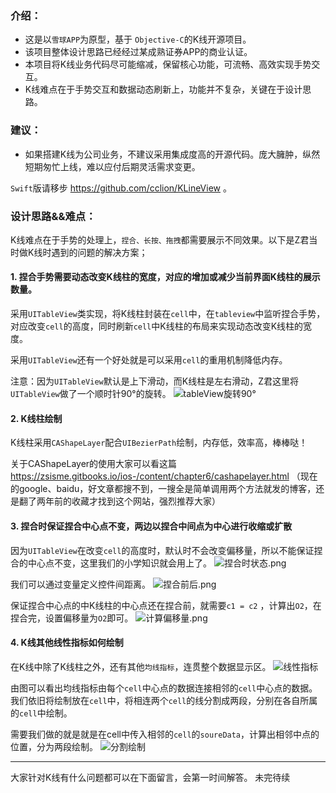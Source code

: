 ### 介绍：
- 这是以`雪球APP`为原型，基于 `Objective-C`的K线开源项目。
- 该项目整体设计思路已经经过某成熟证券APP的商业认证。
- 本项目将K线业务代码尽可能缩减，保留核心功能，可流畅、高效实现手势交互。
- K线难点在于手势交互和数据动态刷新上，功能并不复杂，关键在于设计思路。


### 建议：

- 如果搭建K线为公司业务，不建议采用集成度高的开源代码。庞大臃肿，纵然短期匆忙上线，难以应付后期灵活需求变更。


`Swift`版请移步 https://github.com/cclion/KLineView 。

### 设计思路&&难点：
 K线难点在于手势的处理上，`捏合、长按、拖拽`都需要展示不同效果。以下是Z君当时做K线时遇到的问题的解决方案；
 
####  1.  捏合手势需要动态改变K线柱的宽度，对应的增加或减少当前界面K线柱的展示数量。

采用`UITableView`类实现，将K线柱封装在`cell`中，在`tableview`中监听捏合手势，对应改变`cell`的高度，同时刷新`cell`中K线柱的布局来实现动态改变K线柱的宽度。

采用`UITableView`还有一个好处就是可以采用`cell`的重用机制降低内存。

注意：因为`UITableView`默认是上下滑动，而K线柱是左右滑动，Z君这里将`UITableView`做了一个顺时针90°的旋转。 
![tableView旋转90°](https://upload-images.jianshu.io/upload_images/3425250-2b92b7cce0268ee2.png?imageMogr2/auto-orient/strip%7CimageView2/2/w/1240)

####  2.  K线柱绘制
K线柱采用`CAShapeLayer`配合`UIBezierPath`绘制，内存低，效率高，棒棒哒！

关于CAShapeLayer的使用大家可以看这篇    https://zsisme.gitbooks.io/ios-/content/chapter6/cashapelayer.html
（现在的google、baidu，好文章都搜不到，一搜全是简单调用两个方法就发的博客，还是翻了两年前的收藏才找到这个网站，强烈推荐大家）

####  3.  捏合时保证捏合中心点不变，两边以捏合中间点为中心进行收缩或扩散

因为`UITableView`在改变`cell`的高度时，默认时不会改变偏移量，所以不能保证捏合的中心点不变，这里我们的小学知识就会用上了。
![捏合时状态.png](https://upload-images.jianshu.io/upload_images/3425250-dc74b97e9cc67fc5.png?imageMogr2/auto-orient/strip%7CimageView2/2/w/1240)

我们可以通过变量定义控件间距离。
![捏合前后.png](https://upload-images.jianshu.io/upload_images/3425250-eef1802efdddcc61.png?imageMogr2/auto-orient/strip%7CimageView2/2/w/1240)
 
保证捏合中心点的中K线柱的中心点还在捏合前，就需要`c1 = c2` ，计算出`O2`，在捏合完，设置偏移量为`O2`即可。
![计算偏移量.png](https://upload-images.jianshu.io/upload_images/3425250-1e56905ede398f14.png?imageMogr2/auto-orient/strip%7CimageView2/2/w/1240)

####  4.  K线其他线性指标如何绘制

在K线中除了K线柱之外，还有其他`均线指标`，连贯整个数据显示区。
![线性指标](https://upload-images.jianshu.io/upload_images/3425250-fd6d12d2c69a2dbe.png?imageMogr2/auto-orient/strip%7CimageView2/2/w/1240)

由图可以看出均线指标由每个`cell`中心点的数据连接相邻的`cell`中心点的数据。我们依旧将绘制放在`cell`中，将相连两个`cell`的线分割成两段，分别在各自所属的`cell`中绘制。

需要我们做的就是就是在cell中传入相邻的`cell`的`soureData`，计算出相邻中点的位置，分为两段绘制。
![分割绘制](https://upload-images.jianshu.io/upload_images/3425250-ae67ab2f0435be14.png?imageMogr2/auto-orient/strip%7CimageView2/2/w/1240)

---
大家针对K线有什么问题都可以在下面留言，会第一时间解答。
未完待续
